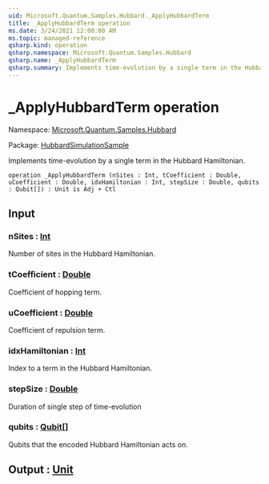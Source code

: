 ```yaml
---
uid: Microsoft.Quantum.Samples.Hubbard._ApplyHubbardTerm
title: _ApplyHubbardTerm operation
ms.date: 3/24/2021 12:00:00 AM
ms.topic: managed-reference
qsharp.kind: operation
qsharp.namespace: Microsoft.Quantum.Samples.Hubbard
qsharp.name: _ApplyHubbardTerm
qsharp.summary: Implements time-evolution by a single term in the Hubbard Hamiltonian.
---
```


# _ApplyHubbardTerm operation

Namespace: [Microsoft.Quantum.Samples.Hubbard](xref:Microsoft.Quantum.Samples.Hubbard)

Package: [HubbardSimulationSample](https://nuget.org/packages/HubbardSimulationSample)


Implements time-evolution by a single term in the Hubbard Hamiltonian.

```qsharp
operation _ApplyHubbardTerm (nSites : Int, tCoefficient : Double, uCoefficient : Double, idxHamiltonian : Int, stepSize : Double, qubits : Qubit[]) : Unit is Adj + Ctl
```


## Input

### nSites : [Int](xref:microsoft.quantum.lang-ref.int)

Number of sites in the Hubbard Hamiltonian.


### tCoefficient : [Double](xref:microsoft.quantum.lang-ref.double)

Coefficient of hopping term.


### uCoefficient : [Double](xref:microsoft.quantum.lang-ref.double)

Coefficient of repulsion term.


### idxHamiltonian : [Int](xref:microsoft.quantum.lang-ref.int)

Index to a term in the Hubbard Hamiltonian.


### stepSize : [Double](xref:microsoft.quantum.lang-ref.double)

Duration of single step of time-evolution


### qubits : [Qubit](xref:microsoft.quantum.lang-ref.qubit)[]

Qubits that the encoded Hubbard Hamiltonian acts on.



## Output : [Unit](xref:microsoft.quantum.lang-ref.unit)

